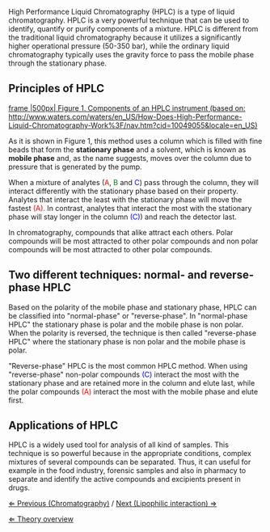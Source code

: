 High Performance Liquid Chromatography (HPLC) is a type of liquid
chromatography. HPLC is a very powerful technique that can be used to
identify, quantify or purify components of a mixture. HPLC is different
from the traditional liquid chromatography because it utilizes a
significantly higher operational pressure (50-350 bar), while the
ordinary liquid chromatography typically uses the gravity force to pass
the mobile phase through the stationary phase.

Principles of HPLC
------------------

[frame |500px| Figure 1. Components of an HPLC instrument (based on:
<http://www.waters.com/waters/en_US/How-Does-High-Performance-Liquid-Chromatography-Work%3F/nav.htm?cid=10049055&locale=en_US>)](/wiki/File:_HPLC_components.jpg "wikilink")

As it is shown in Figure 1, this method uses a column which is filled
with fine beads that form the **stationary phase** and a solvent, which
is known as **mobile phase** and, as the name suggests, moves over the
column due to pressure that is generated by the pump.

When a mixture of analytes (<span style="color:#ff0000">A</span>,
<span style="color:#008000">B</span> and
<span style="color:#0000ff">C</span>) pass through the column, they will
interact differently with the stationary phase based on their property.
Analytes that interact the least with the stationary phase will move the
fastest <span style="color:#ff0000">(A)</span>. In contrast, analytes
that interact the most with the stationary phase will stay longer in the
column <span style="color:#0000ff">(C)</span>) and reach the detector
last.

In chromatography, compounds that alike attract each others. Polar
compounds will be most attracted to other polar compounds and non polar
compounds will be most attracted to other polar compounds.

Two different techniques: normal- and reverse-phase HPLC
--------------------------------------------------------

Based on the polarity of the mobile phase and stationary phase, HPLC can
be classified into "normal-phase" or "reverse-phase". In "normal-phase
HPLC" the stationary phase is polar and the mobile phase is non polar.
When the polarity is reversed, the technique is then called
"reverse-phase HPLC" where the stationary phase is non polar and the
mobile phase is polar.

"Reverse-phase" HPLC is the most common HPLC method. When using
"reverse-phase" non-polar compounds
<span style="color:#0000ff">(C)</span> interact the most with the
stationary phase and are retained more in the column and elute last,
while the polar compounds <span style="color:#ff0000">(A)</span>
interact the most with the mobile phase and elute first.

Applications of HPLC
--------------------

HPLC is a widely used tool for analysis of all kind of samples. This
technique is so powerful because in the appropriate conditions, complex
mixtures of several compounds can be separated. Thus, it can useful for
example in the food industry, forensic samples and also in pharmacy to
separate and identify the active compounds and excipients present in
drugs.

[⇐ Previous (Chromatography)](/wiki/Chromatography "wikilink") / [Next
(Lipophilic interaction) ⇒](/wiki/Lipophilic_interaction "wikilink")

[⇐ Theory overview](/wiki/HPLC "wikilink")

